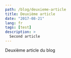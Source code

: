 ```yaml
---
path: /blog/deuxieme-article
title: Deuxième article
date: "2017-08-21"
lang: fr
tags: [test]
description: >
  Second article
---
```

Deuxième article du blog
